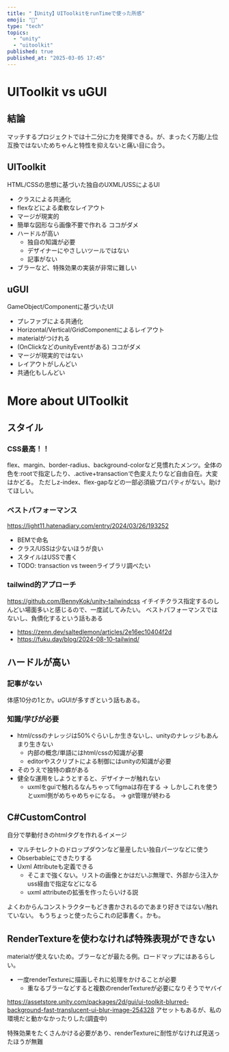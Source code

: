 ```yaml
---
title: "【Unity】UIToolkitをrunTimeで使った所感"
emoji: "🧰"
type: "tech"
topics:
  - "unity"
  - "uitoolkit"
published: true
published_at: "2025-03-05 17:45"
---
```


# UIToolkit vs uGUI
## 結論
マッチするプロジェクトでは十二分に力を発揮できる。が、まったく万能/上位互換ではないためちゃんと特性を抑えないと痛い目に合う。

## UIToolkit
HTML/CSSの思想に基づいた独自のUXML/USSによるUI
- クラスによる共通化
- flexなどによる柔軟なレイアウト
- マージが現実的
- 簡単な図形なら画像不要で作れる
ココがダメ
- ハードルが高い
    - 独自の知識が必要
    - デザイナーにやさしいツールではない
    - 記事がない
- ブラーなど、特殊効果の実装が非常に難しい
## uGUI
GameObject/Componentに基づいたUI
- プレファブによる共通化
- Horizontal/Vertical/GridComponentによるレイアウト
- materialがつけれる
- (OnClickなどのunityEventがある)
ココがダメ
- マージが現実的ではない
- レイアウトがしんどい
- 共通化もしんどい
# More about UIToolkit
## スタイル
### CSS最高！！
flex、margin、border-radius、background-colorなど見慣れたメンツ。全体の色を:rootで指定したり、.active+transactionで色変えたりなど自由自在。大変はかどる。
ただしz-index、flex-gapなどの一部必須級プロパティがない。助けてほしい。
### ベストパフォーマンス
https://light11.hatenadiary.com/entry/2024/03/26/193252
- BEMで命名
- クラス/USSは少ないほうが良い
- スタイルはUSSで書く
- TODO: transaction vs tweenライブラリ調べたい
### tailwind的アプローチ
https://github.com/BennyKok/unity-tailwindcss
イチイチクラス指定するのしんどい場面多いと感じるので、一度試してみたい。
ベストパフォーマンスではないし、負債化するという話もある
- https://zenn.dev/saltedlemon/articles/2e16ec10404f2d
- https://fuku.day/blog/2024-08-10-tailwind/
## ハードルが高い
### 記事がない
体感10分の1とか。uGUIが多すぎという話もある。
### 知識/学びが必要
- html/cssのナレッジは50%ぐらいしか生きないし、unityのナレッジもあんまり生きない
    - 内部の概念/単語にはhtml/cssの知識が必要
    - editorやスクリプトによる制御にはunityの知識が必要
- そのうえで独特の癖がある
- 健全な運用をしようとすると、デザイナーが触れない
    - uxmlをguiで触れるなんちゃってfigmaは存在する
    → しかしこれを使うとuxml側がめちゃめちゃになる。
    → git管理が終わる
## C#CustomControl
自分で挙動付きのhtmlタグを作れるイメージ
- マルチセレクトのドロップダウンなど量産したい独自パーツなどに使う
- Obserbableにできたりする
- Uxml Attributeも定義できる
    - そこまで強くない。リストの画像とかはだいぶ無理で、外部から注入かuss経由で指定などになる
    - uxml attributeの拡張を作ったらいける説

よくわからんコンストラクターもどき書かされるのであまり好きではない/触れていない。
もうちょっと使ったらこれの記事書く。かも。
## RenderTextureを使わなければ特殊表現ができない
materialが使えないため。ブラーなどが最たる例。ロードマップにはあるらしい。
- 一度renderTextureに描画しそれに処理をかけることが必要
    - 重なるブラーなどすると複数のrenderTextureが必要になりそうでヤバイ

https://assetstore.unity.com/packages/2d/gui/ui-toolkit-blurred-background-fast-translucent-ui-blur-image-254328
アセットもあるが、私の環境だと動かなかったりした(調査中)

特殊効果をたくさんかける必要があり、renderTextureに耐性がなければ見送ったほうが無難